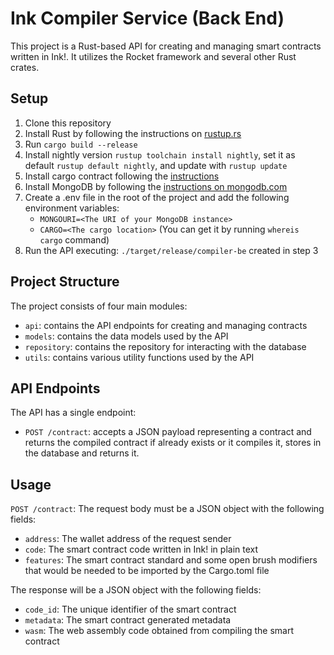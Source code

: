 # Ink Compiler Service (Back End)

This project is a Rust-based API for creating and managing smart contracts written in Ink!. It utilizes the Rocket framework and several other Rust crates.


## Setup

1. Clone this repository
2. Install Rust by following the instructions on [rustup.rs](https://rustup.rs/)
3. Run `cargo build --release`
4. Install nightly version `rustup toolchain install nightly`, set it as default `rustup default nightly`, and update with `rustup update`
5. Install cargo contract following the [instructions](https://github.com/paritytech/cargo-contract)
6. Install MongoDB by following the [instructions on mongodb.com](https://www.mongodb.com/docs/manual/installation/)
7. Create a .env file in the root of the project and add the following environment variables:
    - `MONGOURI=<The URI of your MongoDB instance>`
    - `CARGO=<The cargo location>` (You can get it by running `whereis cargo` command)
8. Run the API executing: `./target/release/compiler-be` created in step 3


## Project Structure

The project consists of four main modules:
- `api`: contains the API endpoints for creating and managing contracts
- `models`: contains the data models used by the API
- `repository`: contains the repository for interacting with the database
- `utils`: contains various utility functions used by the API

## API Endpoints

The API has a single endpoint:
- `POST /contract`: accepts a JSON payload representing a contract and returns the compiled contract if already exists or it compiles it, stores in the database and returns it.

## Usage

`POST /contract`: The request body must be a JSON object with the following fields:
- `address`: The wallet address of the request sender
- `code`: The smart contract code written in Ink! in plain text
- `features`: The smart contract standard and some open brush modifiers that would be needed to be imported by the Cargo.toml file


The response will be a JSON object with the following fields:

- `code_id`: The unique identifier of the smart contract
- `metadata`: The smart contract generated metadata
- `wasm`: The web assembly code obtained from compiling the smart contract
